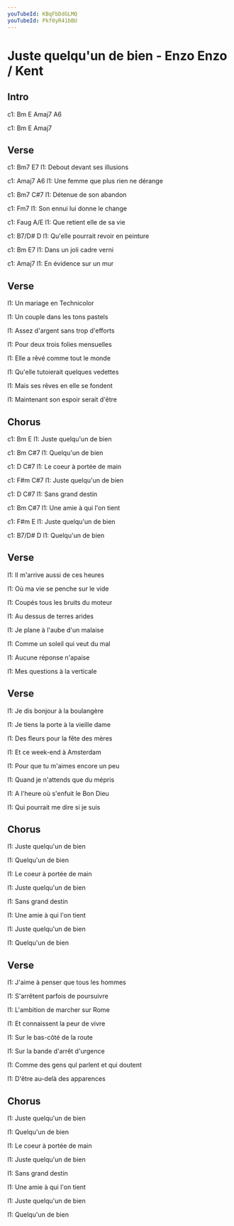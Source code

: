 ```yaml
---
youTubeId: KBqFbDdGLMQ
youTubeId: Pkf0yR41bBU
---
```


# Juste quelqu'un de bien - Enzo Enzo / Kent

## Intro
c1: Bm   E   Amaj7   A6

c1: Bm   E   Amaj7


## Verse

c1: Bm7                    E7
l1: Debout devant ses illusions

c1:                              Amaj7   A6
l1: Une femme que plus rien ne dérange

c1: Bm7     C#7
l1: Détenue de son abandon

c1:                        Fm7
l1: Son ennui lui donne le change
 
c1: Faug                   A/E
l1: Que retient elle de sa vie

c1:                            B7/D#   D 
l1: Qu'elle pourrait revoir en peinture

c1: Bm                    E7
l1: Dans un joli cadre verni

c1:                    Amaj7
l1: En évidence sur un mur
 


## Verse

l1: Un mariage en Technicolor

l1: Un couple dans les tons pastels

l1: Assez d'argent sans trop d'efforts

l1: Pour deux trois folies mensuelles
 
l1: Elle a rêvé comme tout le monde

l1: Qu'elle tutoierait quelques vedettes

l1: Mais ses rêves en elle se fondent

l1: Maintenant son espoir serait d'être
 
 
## Chorus

c1:       Bm           E
l1: Juste quelqu'un de bien

c1: Bm           C#7
l1: Quelqu'un de bien

c1:          D           C#7
l1: Le coeur à portée de main

c1: F#m                C#7
l1:  Juste quelqu'un de bien

c1: D            C#7
l1: Sans grand destin

c1:      Bm             C#7
l1: Une amie à qui l'on tient

c1: F#m                 E
l1:  Juste quelqu'un de bien

c1:              B7/D#   D 
l1: Quelqu'un de bien
 
 
## Verse

l1: Il m'arrive aussi de ces heures

l1: Où ma vie se penche sur le vide

l1: Coupés tous les bruits du moteur

l1: Au dessus de terres arides
 
l1: Je plane à l'aube d'un malaise

l1: Comme un soleil qui veut du mal

l1: Aucune réponse n'apaise

l1: Mes questions à la verticale
 
 
## Verse

l1: Je dis bonjour à la boulangère

l1: Je tiens la porte à la vieille dame

l1: Des fleurs pour la fête des mères

l1: Et ce week-end à Amsterdam
 
l1: Pour que tu m'aimes encore un peu

l1: Quand je n'attends que du mépris

l1: A l'heure où s'enfuit le Bon Dieu

l1: Qui pourrait me dire si je suis
 
 
## Chorus

l1: Juste quelqu'un de bien

l1: Quelqu'un de bien

l1: Le coeur à portée de main

l1: Juste quelqu'un de bien

l1: Sans grand destin

l1: Une amie à qui l'on tient

l1: Juste quelqu'un de bien

l1: Quelqu'un de bien
 
 
## Verse

l1: J'aime à penser que tous les hommes

l1: S'arrêtent parfois de poursuivre

l1: L'ambition de marcher sur Rome

l1: Et connaissent la peur de vivre
 
l1: Sur le bas-côté de la route

l1: Sur la bande d'arrêt d'urgence

l1: Comme des gens qul parlent et qui doutent

l1: D'être au-delà des apparences
 
 
## Chorus


l1: Juste quelqu'un de bien

l1: Quelqu'un de bien

l1: Le coeur à portée de main

l1: Juste quelqu'un de bien

l1: Sans grand destin

l1: Une amie à qui l'on tient

l1: Juste quelqu'un de bien

l1: Quelqu'un de bien
